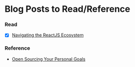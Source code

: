 # Blog Posts to Read/Reference

### Read
- [x] [Navigating the ReactJS Ecosystem](https://www.toptal.com/react/navigating-the-react-ecosystem)

### Reference
- [Open Sourcing Your Personal Goals](http://una.github.io/personal-goals-guide/)
